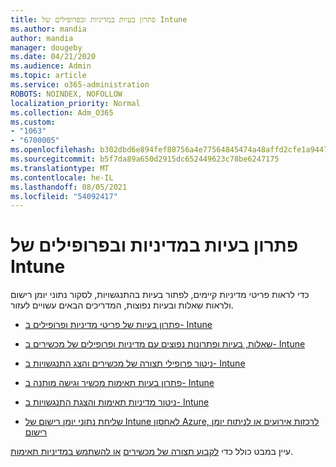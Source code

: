 ```yaml
---
title: פתרון בעיות במדיניות ובפרופילים של Intune
ms.author: mandia
author: mandia
manager: dougeby
ms.date: 04/21/2020
ms.audience: Admin
ms.topic: article
ms.service: o365-administration
ROBOTS: NOINDEX, NOFOLLOW
localization_priority: Normal
ms.collection: Adm_O365
ms.custom:
- "1063"
- "6700005"
ms.openlocfilehash: b302dbd6e894fef80756a4e77564845474a48affd2cfe1a944765189395f8f6d
ms.sourcegitcommit: b5f7da89a650d2915dc652449623c78be6247175
ms.translationtype: MT
ms.contentlocale: he-IL
ms.lasthandoff: 08/05/2021
ms.locfileid: "54092417"
---
```

# <a name="troubleshooting-intune-policy-and-profiles"></a>פתרון בעיות במדיניות ובפרופילים של Intune

כדי לראות פריטי מדיניות קיימים, לפתור בעיות בהתנגשויות, לסקור נתוני יומן רישום ולראות שאלות ובעיות נפוצות, המדריכים הבאים עשויים לעזור.

- [פתרון בעיות של פריטי מדיניות ופרופילים ב- Intune](https://docs.microsoft.com/mem/intune/configuration/troubleshoot-policies-in-microsoft-intune)

- [שאלות, בעיות ופתרונות נפוצים עם מדיניות ופרופילים של מכשירים ב- Intune](https://docs.microsoft.com/intune/device-profile-troubleshoot)

- [ניטור פרופילי תצורה של מכשירים והצג התנגשויות ב- Intune](https://docs.microsoft.com/intune/device-profile-monitor)

- [פתרון בעיות תאימות מכשיר וגישה מותנה ב- Intune](https://docs.microsoft.com/intune/troubleshoot-conditional-access)

- [ניטור מדיניות תאימות והצגת התנגשויות ב- Intune](https://docs.microsoft.com/intune/compliance-policy-monitor)

- [שליחת נתוני יומן רישום של Intune לאחסון Azure, לרכזות אירועים או לניתוח יומן רישום](https://docs.microsoft.com/intune/review-logs-using-azure-monitor)

עיין במבט כולל כדי [לקבוע תצורה של מכשירים](https://docs.microsoft.com/intune/device-profiles) [או להשתמש במדיניות תאימות](https://docs.microsoft.com/intune/device-compliance-get-started).